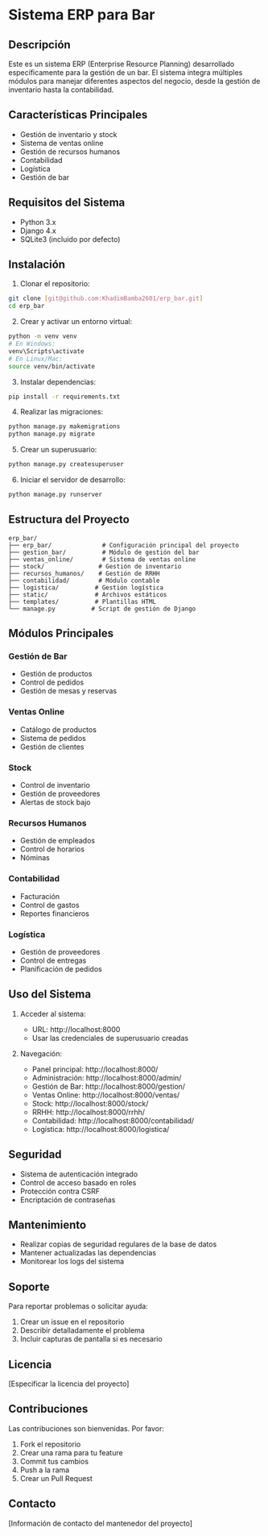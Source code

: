 # Sistema ERP para Bar

## Descripción
Este es un sistema ERP (Enterprise Resource Planning) desarrollado específicamente para la gestión de un bar. El sistema integra múltiples módulos para manejar diferentes aspectos del negocio, desde la gestión de inventario hasta la contabilidad.

## Características Principales
- Gestión de inventario y stock
- Sistema de ventas online
- Gestión de recursos humanos
- Contabilidad
- Logística
- Gestión de bar

## Requisitos del Sistema
- Python 3.x
- Django 4.x
- SQLite3 (incluido por defecto)

## Instalación

1. Clonar el repositorio:
```bash
git clone [git@github.com:KhadimBamba2601/erp_bar.git]
cd erp_bar
```

2. Crear y activar un entorno virtual:
```bash
python -m venv venv
# En Windows:
venv\Scripts\activate
# En Linux/Mac:
source venv/bin/activate
```

3. Instalar dependencias:
```bash
pip install -r requirements.txt
```

4. Realizar las migraciones:
```bash
python manage.py makemigrations
python manage.py migrate
```

5. Crear un superusuario:
```bash
python manage.py createsuperuser
```

6. Iniciar el servidor de desarrollo:
```bash
python manage.py runserver
```

## Estructura del Proyecto
```
erp_bar/
├── erp_bar/              # Configuración principal del proyecto
├── gestion_bar/          # Módulo de gestión del bar
├── ventas_online/        # Sistema de ventas online
├── stock/               # Gestión de inventario
├── recursos_humanos/    # Gestión de RRHH
├── contabilidad/        # Módulo contable
├── logistica/          # Gestión logística
├── static/             # Archivos estáticos
├── templates/          # Plantillas HTML
└── manage.py          # Script de gestión de Django
```

## Módulos Principales

### Gestión de Bar
- Gestión de productos
- Control de pedidos
- Gestión de mesas y reservas

### Ventas Online
- Catálogo de productos
- Sistema de pedidos
- Gestión de clientes

### Stock
- Control de inventario
- Gestión de proveedores
- Alertas de stock bajo

### Recursos Humanos
- Gestión de empleados
- Control de horarios
- Nóminas

### Contabilidad
- Facturación
- Control de gastos
- Reportes financieros

### Logística
- Gestión de proveedores
- Control de entregas
- Planificación de pedidos

## Uso del Sistema

1. Acceder al sistema:
   - URL: http://localhost:8000
   - Usar las credenciales de superusuario creadas

2. Navegación:
   - Panel principal: http://localhost:8000/
   - Administración: http://localhost:8000/admin/
   - Gestión de Bar: http://localhost:8000/gestion/
   - Ventas Online: http://localhost:8000/ventas/
   - Stock: http://localhost:8000/stock/
   - RRHH: http://localhost:8000/rrhh/
   - Contabilidad: http://localhost:8000/contabilidad/
   - Logística: http://localhost:8000/logistica/

## Seguridad
- Sistema de autenticación integrado
- Control de acceso basado en roles
- Protección contra CSRF
- Encriptación de contraseñas

## Mantenimiento
- Realizar copias de seguridad regulares de la base de datos
- Mantener actualizadas las dependencias
- Monitorear los logs del sistema

## Soporte
Para reportar problemas o solicitar ayuda:
1. Crear un issue en el repositorio
2. Describir detalladamente el problema
3. Incluir capturas de pantalla si es necesario

## Licencia
[Especificar la licencia del proyecto]

## Contribuciones
Las contribuciones son bienvenidas. Por favor:
1. Fork el repositorio
2. Crear una rama para tu feature
3. Commit tus cambios
4. Push a la rama
5. Crear un Pull Request

## Contacto
[Información de contacto del mantenedor del proyecto] 
